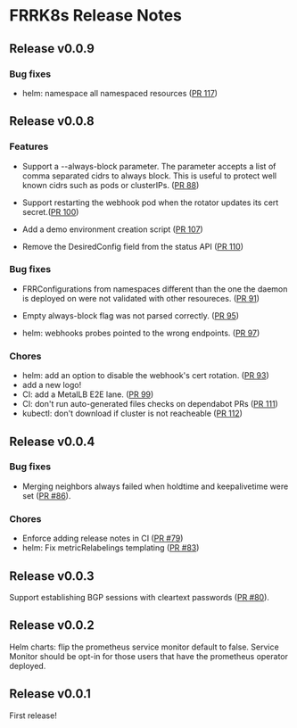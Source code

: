 # FRRK8s Release Notes

## Release v0.0.9

### Bug fixes
 - helm: namespace all namespaced resources ([PR 117](https://github.com/metallb/frr-k8s/pull/117))

## Release v0.0.8

### Features

- Support a --always-block parameter. The parameter accepts a list of comma separated cidrs to always block. This is useful to protect well known cidrs such as pods or clusterIPs. ([PR 88](https://github.com/metallb/frr-k8s/pull/88))
- Support restarting the webhook pod when the rotator updates its cert secret.([PR 100](https://github.com/metallb/frr-k8s/pull/100))
- Add a demo environment creation script ([PR 107](https://github.com/metallb/frr-k8s/pull/107))

- Remove the DesiredConfig field from the status API ([PR 110](https://github.com/metallb/frr-k8s/pull/110))

### Bug fixes

- FRRConfigurations from namespaces different than the one the daemon is deployed on were not validated with other resoureces. ([PR 91](https://github.com/metallb/frr-k8s/pull/91))

- Empty always-block flag was not parsed correctly. ([PR 95](https://github.com/metallb/frr-k8s/pull/95))

- helm: webhooks probes pointed to the wrong endpoints. ([PR 97](https://github.com/metallb/frr-k8s/pull/97))

### Chores

- helm: add an option to disable the webhook's cert rotation. ([PR 93](https://github.com/metallb/frr-k8s/pull/93))
- add a new logo!
- CI: add a MetalLB E2E lane. ([PR 99](https://github.com/metallb/frr-k8s/pull/99))
- CI: don't run auto-generated files checks on dependabot PRs ([PR 111](https://github.com/metallb/frr-k8s/pull/111))
- kubectl: don't download if cluster is not reacheable ([PR 112](https://github.com/metallb/frr-k8s/pull/112))

## Release v0.0.4

### Bug fixes

- Merging neighbors always failed when holdtime and keepalivetime were set ([PR #86](https://github.com/metallb/frr-k8s/pull/86)).

### Chores

- Enforce adding release notes in CI ([PR #79](https://github.com/metallb/frr-k8s/pull/79))
- helm: Fix metricRelabelings templating ([PR #83](https://github.com/metallb/frr-k8s/pull/83))

## Release v0.0.3

Support establishing BGP sessions with cleartext passwords ([PR #80](https://github.com/metallb/frr-k8s/pull/80)).

## Release v0.0.2

Helm charts: flip the prometheus service monitor default to false. Service Monitor should be opt-in for those users that have
the prometheus operator deployed.

## Release v0.0.1

First release!
